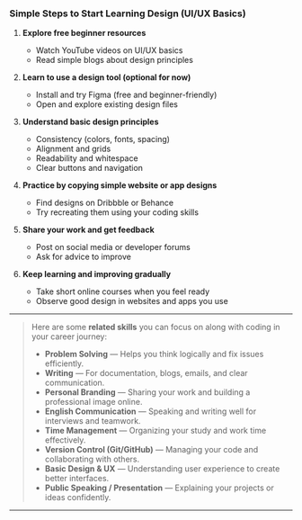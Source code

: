 ### Simple Steps to Start Learning Design (UI/UX Basics)

1. **Explore free beginner resources**    
    - Watch YouTube videos on UI/UX basics        
    - Read simple blogs about design principles

2. **Learn to use a design tool (optional for now)**    
    - Install and try Figma (free and beginner-friendly)        
    - Open and explore existing design files

3. **Understand basic design principles**    
    - Consistency (colors, fonts, spacing)        
    - Alignment and grids        
    - Readability and whitespace        
    - Clear buttons and navigation

4. **Practice by copying simple website or app designs**    
    - Find designs on Dribbble or Behance        
    - Try recreating them using your coding skills

5. **Share your work and get feedback**    
    - Post on social media or developer forums        
    - Ask for advice to improve

6. **Keep learning and improving gradually**    
    - Take short online courses when you feel ready        
    - Observe good design in websites and apps you use


---

> Here are some **related skills** you can focus on along with coding in your career journey:
> - **Problem Solving** — Helps you think logically and fix issues efficiently.
> - **Writing** — For documentation, blogs, emails, and clear communication.
> - **Personal Branding** — Sharing your work and building a professional image online.
> - **English Communication** — Speaking and writing well for interviews and teamwork.
> - **Time Management** — Organizing your study and work time effectively.
> - **Version Control (Git/GitHub)** — Managing your code and collaborating with others.
> - **Basic Design & UX** — Understanding user experience to create better interfaces.
> - **Public Speaking / Presentation** — Explaining your projects or ideas confidently.

---